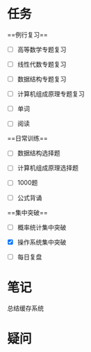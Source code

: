 ```toc
```
# 任务
==例行复习==
- [ ]   高等数学专题复习
		
- [ ]   线性代数专题复习
    
- [ ]   数据结构专题复习

- [ ]   计算机组成原理专题复习

- [ ]   单词
    
- [ ]   阅读

==日常训练==

- [ ] 数据结构选择题

- [ ] 计算机组成原理选择题
    
- [ ]   1000题
    
- [ ]   公式背诵


==集中突破==    
- [ ]   概率统计集中突破
    
- [x]   操作系统集中突破

- [ ] 每日复盘

# 笔记


总结缓存系统
# 疑问



